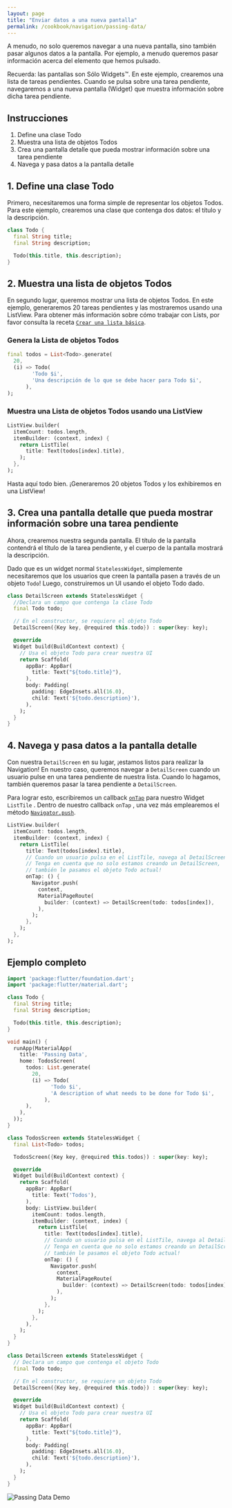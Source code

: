 ```yaml
---
layout: page
title: "Enviar datos a una nueva pantalla"
permalink: /cookbook/navigation/passing-data/
---
```


A menudo, no solo queremos navegar a una nueva pantalla, sino también pasar algunos datos a la pantalla. Por ejemplo, a menudo queremos pasar información acerca del elemento que hemos pulsado.

Recuerda: las pantallas son Sólo Widgets&trade;. En este ejemplo, crearemos una 
lista de tareas pendientes. Cuando se pulsa sobre una tarea pendiente, navegaremos a una nueva pantalla (Widget) que muestra información sobre dicha tarea pendiente.

## Instrucciones

  1. Define una clase Todo 
  2. Muestra una lista de objetos Todos
  3. Crea una pantalla detalle que pueda mostrar información sobre una tarea pendiente
  4. Navega y pasa datos a la pantalla detalle

## 1. Define una clase Todo

Primero, necesitaremos una forma simple de representar los objetos Todos. Para este ejemplo, crearemos una clase que contenga dos datos: el título y la descripción.

<!-- skip -->
```dart
class Todo {
  final String title;
  final String description;

  Todo(this.title, this.description);
}
```

## 2. Muestra una lista de objetos Todos

En segundo lugar, queremos mostrar una lista de objetos Todos. En este ejemplo, generaremos 20 tareas pendientes y las mostraremos usando una ListView. Para obtener más información sobre cómo trabajar con Lists, por favor consulta la receta [`Crear una lista básica`](/cookbook/lists/basic-list/).

### Genera la Lista de objetos Todos

<!-- skip -->
```dart
final todos = List<Todo>.generate(
  20,
  (i) => Todo(
        'Todo $i',
        'Una descripción de lo que se debe hacer para Todo $i',
      ),
);
```

### Muestra una Lista de objetos Todos usando una ListView

<!-- skip -->
```dart
ListView.builder(
  itemCount: todos.length,
  itemBuilder: (context, index) {
    return ListTile(
      title: Text(todos[index].title),
    );
  },
);
```

Hasta aquí todo bien. ¡Generaremos 20 objetos Todos y los exhibiremos en una ListView!

## 3. Crea una pantalla detalle que pueda mostrar información sobre una tarea pendiente

Ahora, crearemos nuestra segunda pantalla. El título de la pantalla contendrá el título de la tarea pendiente, y el cuerpo de la pantalla mostrará la descripción.

Dado que es un widget normal `StatelessWidget`, simplemente necesitaremos que los usuarios que creen la pantalla pasen a través de un objeto `Todo`! Luego, construiremos un UI usando el objeto Todo dado.

<!-- skip -->
```dart
class DetailScreen extends StatelessWidget {
  //Declara un campo que contenga la clase Todo
  final Todo todo;

  // En el constructor, se requiere el objeto Todo
  DetailScreen({Key key, @required this.todo}) : super(key: key);

  @override
  Widget build(BuildContext context) {
    // Usa el objeto Todo para crear nuestra UI
    return Scaffold(
      appBar: AppBar(
        title: Text("${todo.title}"),
      ),
      body: Padding(
        padding: EdgeInsets.all(16.0),
        child: Text('${todo.description}'),
      ),
    );
  }
}
``` 

## 4. Navega y pasa datos a la pantalla detalle

Con nuestra `DetailScreen` en su lugar, ¡estamos listos para realizar la Navigation! En nuestro caso, queremos navegar a `DetailScreen` cuando un usuario pulse en una tarea pendiente de nuestra lista. Cuando lo hagamos, también queremos pasar la tarea pendiente a `DetailScreen`. 

Para lograr esto, escribiremos un callback [`onTap`](https://docs.flutter.io/flutter/material/ListTile/onTap.html) 
 para nuestro Widget `ListTile` . Dentro de nuestro callback `onTap` , una vez más emplearemos el método [`Navigator.push`](https://docs.flutter.io/flutter/widgets/Navigator/push.html).

<!-- skip -->
```dart
ListView.builder(
  itemCount: todos.length,
  itemBuilder: (context, index) {
    return ListTile(
      title: Text(todos[index].title),
      // Cuando un usuario pulsa en el ListTile, navega al DetailScreen.
      // Tenga en cuenta que no solo estamos creando un DetailScreen, 
      // también le pasamos el objeto Todo actual!
      onTap: () {
        Navigator.push(
          context,
          MaterialPageRoute(
            builder: (context) => DetailScreen(todo: todos[index]),
          ),
        );
      },
    );
  },
);
```      

## Ejemplo completo

```dart
import 'package:flutter/foundation.dart';
import 'package:flutter/material.dart';

class Todo {
  final String title;
  final String description;

  Todo(this.title, this.description);
}

void main() {
  runApp(MaterialApp(
    title: 'Passing Data',
    home: TodosScreen(
      todos: List.generate(
        20,
        (i) => Todo(
              'Todo $i',
              'A description of what needs to be done for Todo $i',
            ),
      ),
    ),
  ));
}

class TodosScreen extends StatelessWidget {
  final List<Todo> todos;

  TodosScreen({Key key, @required this.todos}) : super(key: key);

  @override
  Widget build(BuildContext context) {
    return Scaffold(
      appBar: AppBar(
        title: Text('Todos'),
      ),
      body: ListView.builder(
        itemCount: todos.length,
        itemBuilder: (context, index) {
          return ListTile(
            title: Text(todos[index].title),
            // Cuando un usuario pulsa en el ListTile, navega al DetailScreen.
            // Tenga en cuenta que no solo estamos creando un DetailScreen,
            // también le pasamos el objeto Todo actual!
            onTap: () {
              Navigator.push(
                context,
                MaterialPageRoute(
                  builder: (context) => DetailScreen(todo: todos[index]),
                ),
              );
            },
          );
        },
      ),
    );
  }
}

class DetailScreen extends StatelessWidget {
  // Declara un campo que contenga el objeto Todo
  final Todo todo;

  // En el constructor, se requiere un objeto Todo
  DetailScreen({Key key, @required this.todo}) : super(key: key);

  @override
  Widget build(BuildContext context) {
    // Usa el objeto Todo para crear nuestra UI
    return Scaffold(
      appBar: AppBar(
        title: Text("${todo.title}"),
      ),
      body: Padding(
        padding: EdgeInsets.all(16.0),
        child: Text('${todo.description}'),
      ),
    );
  }
}
```

![Passing Data Demo](/images/cookbook/passing-data.gif)
